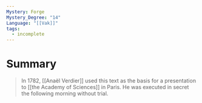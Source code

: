 ```yaml
---
Mystery: Forge
Mystery_Degree: "14"
Language: "[[Vak]]"
tags:
  - incomplete
---
```

# Summary
> In 1782, [[Anaël Verdier]] used this text as the basis for a presentation to [[the Academy of Sciences]] in Paris. He was executed in secret the following morning without trial.
